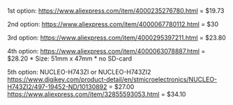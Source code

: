 1st option:
	https://www.aliexpress.com/item/4000235276780.html
	= $19.73

2nd option:
	https://www.aliexpress.com/item/4000067780112.html
	= $30

3rd option:
	https://www.aliexpress.com/item/4000295397211.html
	= $23.80

4th option:
	https://www.aliexpress.com/item/4000063078887.html
	= $28.20
	* Size: 51mm x 47mm
	* no SD-card

5th option:
	NUCLEO-H743ZI or NUCLEO-H743ZI2
	https://www.digikey.com/product-detail/en/stmicroelectronics/NUCLEO-H743ZI2/497-19452-ND/10130892
	= $27.00
	https://www.aliexpress.com/item/32855593053.html
	= $34.10
